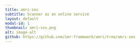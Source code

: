 ```yaml
---
title: amri-sos
subtitle: Scanner as an online service
layout: default
modal-id: 1
thumbnail: amri-sos.png
alt: image-alt
github: https://github.com/imr-framework/amri/tree/amri-sos
---
```

